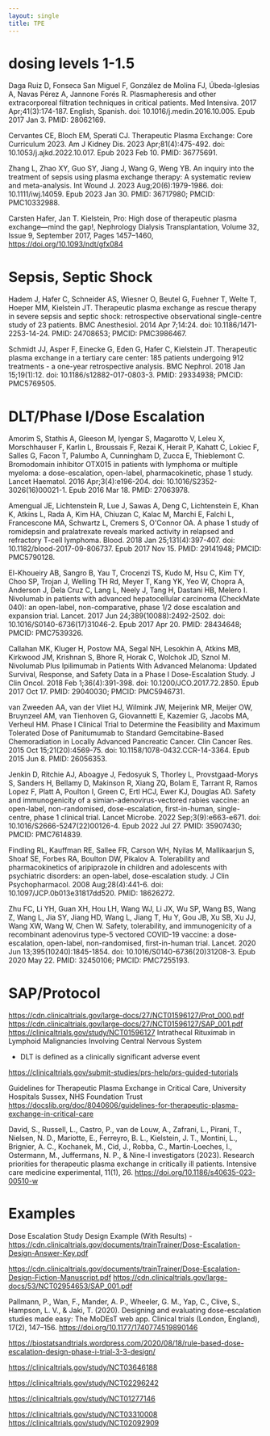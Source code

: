 ```yaml
--- 
layout: single
title: TPE
---
```


# dosing levels 1-1.5

Daga Ruiz D, Fonseca San Miguel F, González de Molina FJ, Úbeda-Iglesias A, Navas Pérez A, Jannone Forés R. Plasmapheresis and other extracorporeal filtration techniques in critical patients. Med Intensiva. 2017 Apr;41(3):174-187. English, Spanish. doi: 10.1016/j.medin.2016.10.005. Epub 2017 Jan 3. PMID: 28062169.

Cervantes CE, Bloch EM, Sperati CJ. Therapeutic Plasma Exchange: Core Curriculum 2023. Am J Kidney Dis. 2023 Apr;81(4):475-492. doi: 10.1053/j.ajkd.2022.10.017. Epub 2023 Feb 10. PMID: 36775691.

Zhang L, Zhao XY, Guo SY, Jiang J, Wang G, Weng YB. An inquiry into the treatment of sepsis using plasma exchange therapy: A systematic review and meta-analysis. Int Wound J. 2023 Aug;20(6):1979-1986. doi: 10.1111/iwj.14059. Epub 2023 Jan 30. PMID: 36717980; PMCID: PMC10332988.

Carsten Hafer, Jan T. Kielstein, Pro: High dose of therapeutic plasma exchange—mind the gap!, Nephrology Dialysis Transplantation, Volume 32, Issue 9, September 2017, Pages 1457–1460, https://doi.org/10.1093/ndt/gfx084

# Sepsis, Septic Shock

Hadem J, Hafer C, Schneider AS, Wiesner O, Beutel G, Fuehner T, Welte T, Hoeper MM, Kielstein JT. Therapeutic plasma exchange as rescue therapy in severe sepsis and septic shock: retrospective observational single-centre study of 23 patients. BMC Anesthesiol. 2014 Apr 7;14:24. doi: 10.1186/1471-2253-14-24. PMID: 24708653; PMCID: PMC3986467.

Schmidt JJ, Asper F, Einecke G, Eden G, Hafer C, Kielstein JT. Therapeutic plasma exchange in a tertiary care center: 185 patients undergoing 912 treatments - a one-year retrospective analysis. BMC Nephrol. 2018 Jan 15;19(1):12. doi: 10.1186/s12882-017-0803-3. PMID: 29334938; PMCID: PMC5769505.

# DLT/Phase I/Dose Escalation

Amorim S, Stathis A, Gleeson M, Iyengar S, Magarotto V, Leleu X, Morschhauser F, Karlin L, Broussais F, Rezai K, Herait P, Kahatt C, Lokiec F, Salles G, Facon T, Palumbo A, Cunningham D, Zucca E, Thieblemont C. Bromodomain inhibitor OTX015 in patients with lymphoma or multiple myeloma: a dose-escalation, open-label, pharmacokinetic, phase 1 study. Lancet Haematol. 2016 Apr;3(4):e196-204. doi: 10.1016/S2352-3026(16)00021-1. Epub 2016 Mar 18. PMID: 27063978.

Amengual JE, Lichtenstein R, Lue J, Sawas A, Deng C, Lichtenstein E, Khan K, Atkins L, Rada A, Kim HA, Chiuzan C, Kalac M, Marchi E, Falchi L, Francescone MA, Schwartz L, Cremers S, O'Connor OA. A phase 1 study of romidepsin and pralatrexate reveals marked activity in relapsed and refractory T-cell lymphoma. Blood. 2018 Jan 25;131(4):397-407. doi: 10.1182/blood-2017-09-806737. Epub 2017 Nov 15. PMID: 29141948; PMCID: PMC5790128.

El-Khoueiry AB, Sangro B, Yau T, Crocenzi TS, Kudo M, Hsu C, Kim TY, Choo SP, Trojan J, Welling TH Rd, Meyer T, Kang YK, Yeo W, Chopra A, Anderson J, Dela Cruz C, Lang L, Neely J, Tang H, Dastani HB, Melero I. Nivolumab in patients with advanced hepatocellular carcinoma (CheckMate 040): an open-label, non-comparative, phase 1/2 dose escalation and expansion trial. Lancet. 2017 Jun 24;389(10088):2492-2502. doi: 10.1016/S0140-6736(17)31046-2. Epub 2017 Apr 20. PMID: 28434648; PMCID: PMC7539326.

Callahan MK, Kluger H, Postow MA, Segal NH, Lesokhin A, Atkins MB, Kirkwood JM, Krishnan S, Bhore R, Horak C, Wolchok JD, Sznol M. Nivolumab Plus Ipilimumab in Patients With Advanced Melanoma: Updated Survival, Response, and Safety Data in a Phase I Dose-Escalation Study. J Clin Oncol. 2018 Feb 1;36(4):391-398. doi: 10.1200/JCO.2017.72.2850. Epub 2017 Oct 17. PMID: 29040030; PMCID: PMC5946731.

van Zweeden AA, van der Vliet HJ, Wilmink JW, Meijerink MR, Meijer OW, Bruynzeel AM, van Tienhoven G, Giovannetti E, Kazemier G, Jacobs MA, Verheul HM. Phase I Clinical Trial to Determine the Feasibility and Maximum Tolerated Dose of Panitumumab to Standard Gemcitabine-Based Chemoradiation in Locally Advanced Pancreatic Cancer. Clin Cancer Res. 2015 Oct 15;21(20):4569-75. doi: 10.1158/1078-0432.CCR-14-3364. Epub 2015 Jun 8. PMID: 26056353.

Jenkin D, Ritchie AJ, Aboagye J, Fedosyuk S, Thorley L, Provstgaad-Morys S, Sanders H, Bellamy D, Makinson R, Xiang ZQ, Bolam E, Tarrant R, Ramos Lopez F, Platt A, Poulton I, Green C, Ertl HCJ, Ewer KJ, Douglas AD. Safety and immunogenicity of a simian-adenovirus-vectored rabies vaccine: an open-label, non-randomised, dose-escalation, first-in-human, single-centre, phase 1 clinical trial. Lancet Microbe. 2022 Sep;3(9):e663-e671. doi: 10.1016/S2666-5247(22)00126-4. Epub 2022 Jul 27. PMID: 35907430; PMCID: PMC7614839.

Findling RL, Kauffman RE, Sallee FR, Carson WH, Nyilas M, Mallikaarjun S, Shoaf SE, Forbes RA, Boulton DW, Pikalov A. Tolerability and pharmacokinetics of aripiprazole in children and adolescents with psychiatric disorders: an open-label, dose-escalation study. J Clin Psychopharmacol. 2008 Aug;28(4):441-6. doi: 10.1097/JCP.0b013e31817dd520. PMID: 18626272.

Zhu FC, Li YH, Guan XH, Hou LH, Wang WJ, Li JX, Wu SP, Wang BS, Wang Z, Wang L, Jia SY, Jiang HD, Wang L, Jiang T, Hu Y, Gou JB, Xu SB, Xu JJ, Wang XW, Wang W, Chen W. Safety, tolerability, and immunogenicity of a recombinant adenovirus type-5 vectored COVID-19 vaccine: a dose-escalation, open-label, non-randomised, first-in-human trial. Lancet. 2020 Jun 13;395(10240):1845-1854. doi: 10.1016/S0140-6736(20)31208-3. Epub 2020 May 22. PMID: 32450106; PMCID: PMC7255193.

# SAP/Protocol

https://cdn.clinicaltrials.gov/large-docs/27/NCT01596127/Prot_000.pdf
https://cdn.clinicaltrials.gov/large-docs/27/NCT01596127/SAP_001.pdf
https://clinicaltrials.gov/study/NCT01596127
Intrathecal Rituximab in Lymphoid Malignancies Involving Central Nervous System
- DLT is defined as a clinically significant adverse event 


https://clinicaltrials.gov/submit-studies/prs-help/prs-guided-tutorials

Guidelines for Therapeutic Plasma Exchange in Critical Care, University Hospitals Sussex, NHS Foundation Trust
https://docslib.org/doc/8040606/guidelines-for-therapeutic-plasma-exchange-in-critical-care

David, S., Russell, L., Castro, P., van de Louw, A., Zafrani, L., Pirani, T., Nielsen, N. D., Mariotte, E., Ferreyro, B. L., Kielstein, J. T., Montini, L., Brignier, A. C., Kochanek, M., Cid, J., Robba, C., Martin-Loeches, I., Ostermann, M., Juffermans, N. P., & Nine-I investigators (2023). Research priorities for therapeutic plasma exchange in critically ill patients. Intensive care medicine experimental, 11(1), 26. https://doi.org/10.1186/s40635-023-00510-w



# Examples

Dose Escalation Study Design Example (With Results) - https://cdn.clinicaltrials.gov/documents/trainTrainer/Dose-Escalation-Design-Answer-Key.pdf

https://cdn.clinicaltrials.gov/documents/trainTrainer/Dose-Escalation-Design-Fiction-Manuscript.pdf
https://cdn.clinicaltrials.gov/large-docs/53/NCT02954653/SAP_001.pdf

Pallmann, P., Wan, F., Mander, A. P., Wheeler, G. M., Yap, C., Clive, S., Hampson, L. V., & Jaki, T. (2020). Designing and evaluating dose-escalation studies made easy: The MoDEsT web app. Clinical trials (London, England), 17(2), 147–156. https://doi.org/10.1177/1740774519890146

https://biostatsandtrials.wordpress.com/2020/08/18/rule-based-dose-escalation-design-phase-i-trial-3-3-design/


https://clinicaltrials.gov/study/NCT03646188

https://clinicaltrials.gov/study/NCT02296242

https://clinicaltrials.gov/study/NCT01277146

https://clinicaltrials.gov/study/NCT03310008
https://clinicaltrials.gov/study/NCT02092909



